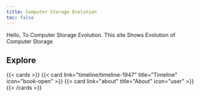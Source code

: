 ```yaml
---
title: Computer Storage Evolution
toc: false
---
```


Hello, To Computer Storage Evolution.
This site Shows Evolution of Computer Storage

## Explore

{{< cards >}}
  {{< card link="timeline/timeline-1947" title="Timeline" icon="book-open" >}}
  {{< card link="about" title="About" icon="user" >}}
{{< /cards >}}
